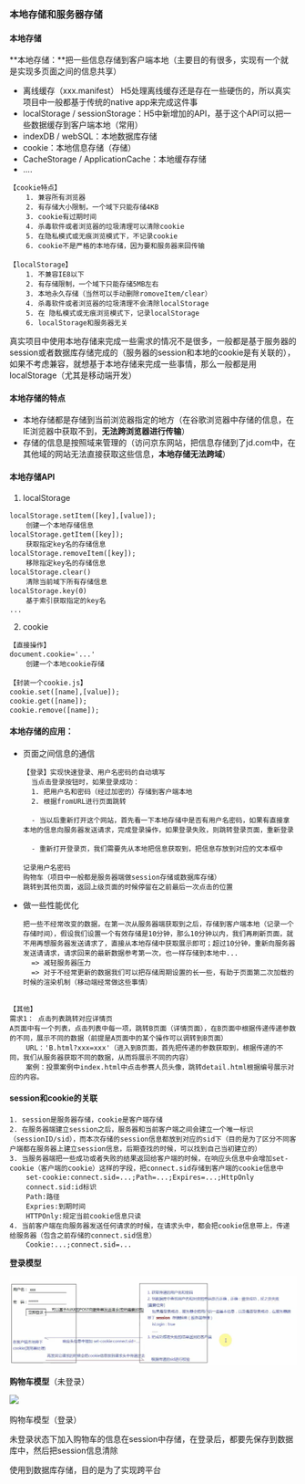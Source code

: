 ### 本地存储和服务器存储

#### 本地存储

**本地存储：**把一些信息存储到客户端本地（主要目的有很多，实现有一个就是实现多页面之间的信息共享）

- 离线缓存（xxx.manifest） H5处理离线缓存还是存在一些硬伤的，所以真实项目中一般都基于传统的native app来完成这件事
- localStorage / sessionStorage：H5中新增加的API，基于这个API可以把一些数据缓存到客户端本地（常用）
- indexDB / webSQL：本地数据库存储
- cookie：本地信息存储（存储）
- CacheStorage / ApplicationCache：本地缓存存储
- ....

```
【cookie特点】
	1. 兼容所有浏览器
	2. 有存储大小限制，一个域下只能存储4KB
	3. cookie有过期时间
	4. 杀毒软件或者浏览器的垃圾清理可以清除cookie
	5. 在隐私模式或无痕浏览模式下，不记录cookie
	6. cookie不是严格的本地存储，因为要和服务器来回传输
	
【localStorage】
	1. 不兼容IE8以下
	2. 有存储限制，一个域下只能存储5MB左右
	3. 本地永久存储（当然可以手动删除romoveItem/clear）
	4. 杀毒软件或者浏览器的垃圾清理不会清除localStorage
	5. 在 隐私模式或无痕浏览模式下，记录localStorage
	6. localStorage和服务器无关
```

真实项目中使用本地存储来完成一些需求的情况不是很多，一般都是基于服务器的session或者数据库存储完成的（服务器的session和本地的cookie是有关联的），如果不考虑兼容，就想基于本地存储来完成一些事情，那么一般都是用localStorage（尤其是移动端开发）

#### 本地存储的特点

- 本地存储都是存储到当前浏览器指定的地方（在谷歌浏览器中存储的信息，在IE浏览器中获取不到，**无法跨浏览器进行传输**）
- 存储的信息是按照域来管理的（访问京东网站，把信息存储到了jd.com中，在其他域的网站无法直接获取这些信息，**本地存储无法跨域**）

#### 本地存储API

1. localStorage

```
localStorage.setItem([key],[value]);
	创建一个本地存储信息
localStorage.getItem([key]);
	获取指定key名的存储信息
localStorage.removeItem([key]);
	移除指定key名的存储信息
localStorage.clear()
	清除当前域下所有存储信息
localStorage.key(0)
	基于索引获取指定的key名
...
```

2. cookie

```
【直接操作】
document.cookie='...'
	创建一个本地cookie存储
	
【封装一个cookie.js】
cookie.set([name],[value]);
cookie.get([name]);
cookie.remove([name]);
```

#### 本地存储的应用：

- 页面之间信息的通信

  ```
  【登录】实现快速登录、用户名密码的自动填写
  	当点击登录按钮时，如果登录成功：
  	1. 把用户名和密码（经过加密的）存储到客户端本地
  	2. 根据fromURL进行页面跳转
  	
  	- 当以后重新打开这个网站，首先看一下本地存储中是否有用户名密码，如果有直接拿本地的信息向服务器发送请求，完成登录操作，如果登录失败，则跳转登录页面，重新登录
  	
  	- 重新打开登录页，我们需要先从本地把信息获取到，把信息存放到对应的文本框中
  	
  记录用户名密码
  购物车（项目中一般都是服务器端做session存储或数据库存储）
  跳转到其他页面，返回上级页面的时候停留在之前最后一次点击的位置
  ```

- 做一些性能优化

  ```
  把一些不经常改变的数据，在第一次从服务器端获取到之后，存储到客户端本地（记录一个存储时间），假设我们设置一个有效存储是10分钟，那么10分钟以内，我们再刷新页面，就不用再想服务器发送请求了，直接从本地存储中获取展示即可；超过10分钟，重新向服务器发送请请求，请求回来的最新数据参考第一次，也一样存储到本地中...
  	=> 减轻服务器压力
  	=> 对于不经常更新的数据我们可以把存储周期设置的长一些，有助于页面第二次加载的时候的渲染机制（移动端经常做这些事情）
  	
  ```

```
【其他】
需求1： 点击列表跳转对应详情页
A页面中有一个列表，点击列表中每一项，跳转B页面（详情页面），在B页面中根据传递传递参数的不同，展示不同的数据（前提是A页面中的某个操作可以调转到B页面）
	URL：'B.html?xxx=xxx'（进入到B页面，首先把传递的参数获取到，根据传递的不同，我们从服务器获取不同的数据，从而将展示不同的内容）
	案例：投票案例中index.html中点击参赛人员头像，跳转detail.html根据编号展示对应的内容。

```



#### session和cookie的关联

```
1. session是服务器存储，cookie是客户端存储
2. 在服务器端建立session之后，服务器和当前客户端之间会建立一个唯一标识（sessionID/sid），而本次存储的session信息都放到对应的sid下（目的是为了区分不同客户端都在服务器上建立session信息，后期查找的时候，可以找到自己当初建立的）
3. 当服务器端把一些成功或者失败的结果返回给客户端的时候，在响应头信息中会增加set-cookie（客户端的cookie）这样的字段，把connect.sid存储到客户端的cookie信息中
	set-cookie:connect.sid=...;Path=...;Expires=...;HttpOnly
	connect.sid:id标识
	Path:路径
	Expries:到期时间
	HTTPOnly:规定当前cookie信息只读
4. 当前客户端在向服务器发送任何请求的时候，在请求头中，都会把cookie信息带上，传递给服务器（包含之前存储的connect.sid信息）
	Cookie:...;connect.sid=...
```

**登录模型**

![](.\img\登录模型.png)

**购物车模型**（未登录）

![](D:\knowledeg-points\HTTP学习\img\购物车模型（用户没登录）.png)

购物车模型（登录）

未登录状态下加入购物车的信息在session中存储，在登录后，都要先保存到数据库中，然后把session信息清除

使用到数据库存储，目的是为了实现跨平台





